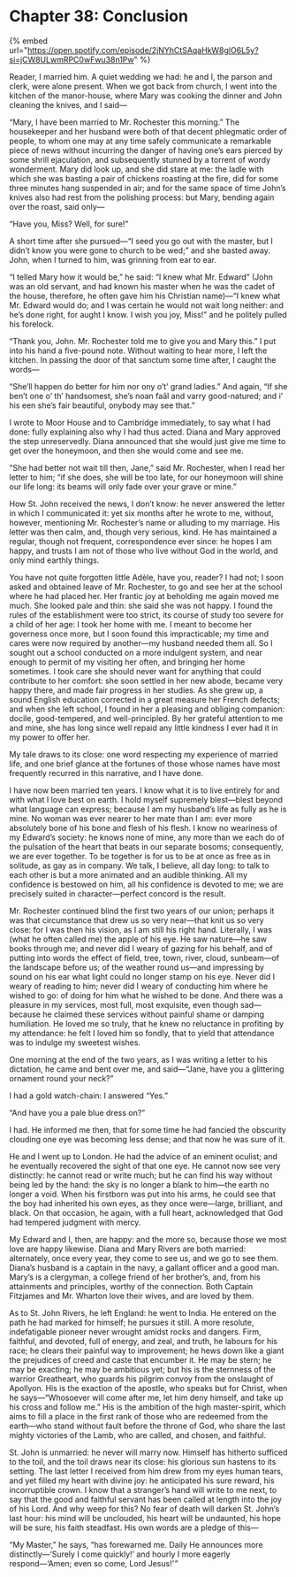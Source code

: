 # Chapter 38: Conclusion

{% embed url="https://open.spotify.com/episode/2jNYhCtSAqaHkW8glO6L5y?si=jCW8ULwmRPC0wFwu38n1Pw" %}

Reader, I married him. A quiet wedding we had: he and I, the parson and clerk, were alone present. When we got back from church, I went into the kitchen of the manor-house, where Mary was cooking the dinner and John cleaning the knives, and I said⁠—

“Mary, I have been married to Mr. Rochester this morning.” The housekeeper and her husband were both of that decent phlegmatic order of people, to whom one may at any time safely communicate a remarkable piece of news without incurring the danger of having one’s ears pierced by some shrill ejaculation, and subsequently stunned by a torrent of wordy wonderment. Mary did look up, and she did stare at me: the ladle with which she was basting a pair of chickens roasting at the fire, did for some three minutes hang suspended in air; and for the same space of time John’s knives also had rest from the polishing process: but Mary, bending again over the roast, said only⁠—

“Have you, Miss? Well, for sure!”

A short time after she pursued⁠—“I seed you go out with the master, but I didn’t know you were gone to church to be wed;” and she basted away. John, when I turned to him, was grinning from ear to ear.

“I telled Mary how it would be,” he said: “I knew what Mr. Edward” \(John was an old servant, and had known his master when he was the cadet of the house, therefore, he often gave him his Christian name\)⁠—“I knew what Mr. Edward would do; and I was certain he would not wait long neither: and he’s done right, for aught I know. I wish you joy, Miss!” and he politely pulled his forelock.

“Thank you, John. Mr. Rochester told me to give you and Mary this.” I put into his hand a five-pound note. Without waiting to hear more, I left the kitchen. In passing the door of that sanctum some time after, I caught the words⁠—

“She’ll happen do better for him nor ony o’t’ grand ladies.” And again, “If she ben’t one o’ th’ handsomest, she’s noan faâl and varry good-natured; and i’ his een she’s fair beautiful, onybody may see that.”

I wrote to Moor House and to Cambridge immediately, to say what I had done: fully explaining also why I had thus acted. Diana and Mary approved the step unreservedly. Diana announced that she would just give me time to get over the honeymoon, and then she would come and see me.

“She had better not wait till then, Jane,” said Mr. Rochester, when I read her letter to him; “if she does, she will be too late, for our honeymoon will shine our life long: its beams will only fade over your grave or mine.”

How St. John received the news, I don’t know: he never answered the letter in which I communicated it: yet six months after he wrote to me, without, however, mentioning Mr. Rochester’s name or alluding to my marriage. His letter was then calm, and, though very serious, kind. He has maintained a regular, though not frequent, correspondence ever since: he hopes I am happy, and trusts I am not of those who live without God in the world, and only mind earthly things.

You have not quite forgotten little Adèle, have you, reader? I had not; I soon asked and obtained leave of Mr. Rochester, to go and see her at the school where he had placed her. Her frantic joy at beholding me again moved me much. She looked pale and thin: she said she was not happy. I found the rules of the establishment were too strict, its course of study too severe for a child of her age: I took her home with me. I meant to become her governess once more, but I soon found this impracticable; my time and cares were now required by another⁠—my husband needed them all. So I sought out a school conducted on a more indulgent system, and near enough to permit of my visiting her often, and bringing her home sometimes. I took care she should never want for anything that could contribute to her comfort: she soon settled in her new abode, became very happy there, and made fair progress in her studies. As she grew up, a sound English education corrected in a great measure her French defects; and when she left school, I found in her a pleasing and obliging companion: docile, good-tempered, and well-principled. By her grateful attention to me and mine, she has long since well repaid any little kindness I ever had it in my power to offer her.

My tale draws to its close: one word respecting my experience of married life, and one brief glance at the fortunes of those whose names have most frequently recurred in this narrative, and I have done.

I have now been married ten years. I know what it is to live entirely for and with what I love best on earth. I hold myself supremely blest⁠—blest beyond what language can express; because I am my husband’s life as fully as he is mine. No woman was ever nearer to her mate than I am: ever more absolutely bone of his bone and flesh of his flesh. I know no weariness of my Edward’s society: he knows none of mine, any more than we each do of the pulsation of the heart that beats in our separate bosoms; consequently, we are ever together. To be together is for us to be at once as free as in solitude, as gay as in company. We talk, I believe, all day long: to talk to each other is but a more animated and an audible thinking. All my confidence is bestowed on him, all his confidence is devoted to me; we are precisely suited in character⁠—perfect concord is the result.

Mr. Rochester continued blind the first two years of our union; perhaps it was that circumstance that drew us so very near⁠—that knit us so very close: for I was then his vision, as I am still his right hand. Literally, I was \(what he often called me\) the apple of his eye. He saw nature⁠—he saw books through me; and never did I weary of gazing for his behalf, and of putting into words the effect of field, tree, town, river, cloud, sunbeam⁠—of the landscape before us; of the weather round us⁠—and impressing by sound on his ear what light could no longer stamp on his eye. Never did I weary of reading to him; never did I weary of conducting him where he wished to go: of doing for him what he wished to be done. And there was a pleasure in my services, most full, most exquisite, even though sad⁠—because he claimed these services without painful shame or damping humiliation. He loved me so truly, that he knew no reluctance in profiting by my attendance: he felt I loved him so fondly, that to yield that attendance was to indulge my sweetest wishes.

One morning at the end of the two years, as I was writing a letter to his dictation, he came and bent over me, and said⁠—“Jane, have you a glittering ornament round your neck?”

I had a gold watch-chain: I answered “Yes.”

“And have you a pale blue dress on?”

I had. He informed me then, that for some time he had fancied the obscurity clouding one eye was becoming less dense; and that now he was sure of it.

He and I went up to London. He had the advice of an eminent oculist; and he eventually recovered the sight of that one eye. He cannot now see very distinctly: he cannot read or write much; but he can find his way without being led by the hand: the sky is no longer a blank to him⁠—the earth no longer a void. When his firstborn was put into his arms, he could see that the boy had inherited his own eyes, as they once were⁠—large, brilliant, and black. On that occasion, he again, with a full heart, acknowledged that God had tempered judgment with mercy.

My Edward and I, then, are happy: and the more so, because those we most love are happy likewise. Diana and Mary Rivers are both married: alternately, once every year, they come to see us, and we go to see them. Diana’s husband is a captain in the navy, a gallant officer and a good man. Mary’s is a clergyman, a college friend of her brother’s, and, from his attainments and principles, worthy of the connection. Both Captain Fitzjames and Mr. Wharton love their wives, and are loved by them.

As to St. John Rivers, he left England: he went to India. He entered on the path he had marked for himself; he pursues it still. A more resolute, indefatigable pioneer never wrought amidst rocks and dangers. Firm, faithful, and devoted, full of energy, and zeal, and truth, he labours for his race; he clears their painful way to improvement; he hews down like a giant the prejudices of creed and caste that encumber it. He may be stern; he may be exacting; he may be ambitious yet; but his is the sternness of the warrior Greatheart, who guards his pilgrim convoy from the onslaught of Apollyon. His is the exaction of the apostle, who speaks but for Christ, when he says⁠—“Whosoever will come after me, let him deny himself, and take up his cross and follow me.” His is the ambition of the high master-spirit, which aims to fill a place in the first rank of those who are redeemed from the earth⁠—who stand without fault before the throne of God, who share the last mighty victories of the Lamb, who are called, and chosen, and faithful.

St. John is unmarried: he never will marry now. Himself has hitherto sufficed to the toil, and the toil draws near its close: his glorious sun hastens to its setting. The last letter I received from him drew from my eyes human tears, and yet filled my heart with divine joy: he anticipated his sure reward, his incorruptible crown. I know that a stranger’s hand will write to me next, to say that the good and faithful servant has been called at length into the joy of his Lord. And why weep for this? No fear of death will darken St. John’s last hour: his mind will be unclouded, his heart will be undaunted, his hope will be sure, his faith steadfast. His own words are a pledge of this⁠—

“My Master,” he says, “has forewarned me. Daily He announces more distinctly⁠—‘Surely I come quickly!’ and hourly I more eagerly respond⁠—‘Amen; even so come, Lord Jesus!’ ”

